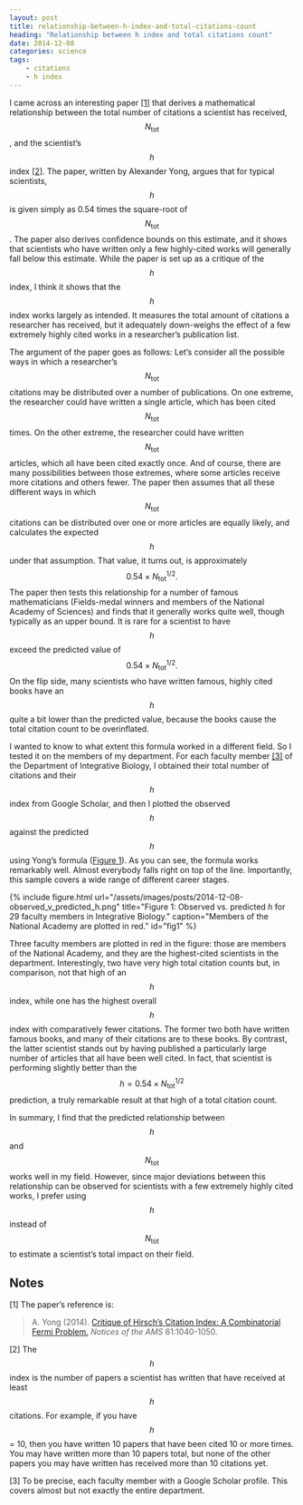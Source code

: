```yaml
---
layout: post
title: relationship-between-h-index-and-total-citations-count
heading: "Relationship between h index and total citations count"
date: 2014-12-08
categories: science
tags:
    - citations
    - h index
---
```

I came across an interesting paper [[1]](#note1) that derives a mathematical relationship between the total number of citations a scientist has received, $$N_\text{tot}$$, and the scientist’s $$h$$ index [[2]](#note2). The paper, written by Alexander Yong, argues that for typical scientists, $$h$$ is given simply as 0.54 times the square-root of $$N_\text{tot}$$. The paper also derives confidence bounds on this estimate, and it shows that scientists who have written only a few highly-cited works will generally fall below this estimate. While the paper is set up as a critique of the $$h$$ index, I think it shows that the $$h$$ index works largely as intended. It measures the total amount of citations a researcher has received, but it adequately down-weighs the effect of a few extremely highly cited works in a researcher’s publication list. 

<!--more-->


The argument of the paper goes as follows: Let’s consider all the possible ways in which a researcher’s $$N_\text{tot}$$ citations may be distributed over a number of publications. On one extreme, the researcher could have written a single article, which has been cited $$N_\text{tot}$$ times. On the other extreme, the researcher could have written $$N_\text{tot}$$ articles, which all have been cited exactly once. And of course, there are many possibilities between those extremes, where some articles receive more citations and others fewer. The paper then assumes that all these different ways in which $$N_\text{tot}$$ citations can be distributed over one or more articles are equally likely, and calculates the expected $$h$$ under that assumption. That value, it turns out, is approximately $$0.54 \times N_\text{tot}^{1/2}.$$ The paper then tests this relationship for a number of famous mathematicians (Fields-medal winners and members of the National Academy of Sciences) and finds that it generally works quite well, though typically as an upper bound. It is rare for a scientist to have $$h$$ exceed the predicted value of $$0.54 \times N_\text{tot}^{1/2}.$$ On the flip side, many scientists who have written famous, highly cited books have an $$h$$ quite a bit lower than the predicted value, because the books cause the total citation count to be overinflated.

I wanted to know to what extent this formula worked in a different field. So I tested it on the members of my department. For each faculty member [[3]](#note3) of the Department of Integrative Biology, I obtained their total number of citations and their $$h$$ index from Google Scholar, and then I plotted the observed $$h$$ against the predicted $$h$$ using Yong’s formula ([Figure 1](#fig1)). As you can see, the formula works remarkably well. Almost everybody falls right on top of the line. Importantly, this sample covers a wide range of different career stages.

{% include figure.html url="/assets/images/posts/2014-12-08-observed_v_predicted_h.png" title="Figure 1: Observed vs. predicted <em>h</em> for 29 faculty members in Integrative Biology." caption="Members of the National Academy are plotted in red." id="fig1" %}

Three faculty members are plotted in red in the figure: those are members of the National Academy, and they are the highest-cited scientists in the department. Interestingly, two have very high total citation counts but, in comparison, not that high of an $$h$$ index, while one has the highest overall $$h$$ index with comparatively fewer citations. The former two both have written famous books, and many of their citations are to these books. By contrast, the latter scientist stands out by having published a particularly large number of articles that all have been well cited. In fact, that scientist is performing slightly better than the $$h = 0.54 \times N_\text{tot}^{1/2}$$ prediction, a truly remarkable result at that high of a total citation count.

In summary, I find that the predicted relationship between $$h$$ and $$N_\text{tot}$$ works well in my field. However, since major deviations between this relationship can be observed for scientists with a few extremely highly cited works, I prefer using $$h$$ instead of $$N_\text{tot}$$ to estimate a scientist’s total impact on their field.

## Notes

[1]<a id="note1"></a> The paper’s reference is:

> A. Yong (2014). [Critique of Hirsch’s Citation Index: A Combinatorial Fermi Problem.]( http://dx.doi.org/10.1090/noti1164) _Notices of the AMS_ 61:1040-1050.

[2]<a id="note2"></a> The $$h$$ index is the number of papers a scientist has written that have received at least $$h$$ citations. For example, if you have $$h$$ = 10, then you have written 10 papers that have been cited 10 or more times. You may have written more than 10 papers total, but none of the other papers you may have written has received more than 10 citations yet. 

[3]<a id="note3"></a> To be precise, each faculty member with a Google Scholar profile. This covers almost but not exactly the entire department.

